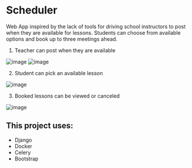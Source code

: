 # Scheduler
Web App inspired by the lack of tools for driving school instructors to post when they are available for lessons. Students can choose from available options and book up to three meetings ahead.

1. Teacher can post when they are available
   
![image](https://github.com/KubaBir/Scheduler/assets/84937972/67ee282e-1748-46f9-86a9-20589925b3b2)
![image](https://github.com/KubaBir/Scheduler/assets/84937972/988752f5-6b77-4b8b-9687-5f39f87f5370)

2. Student can pick an available lesson

![image](https://github.com/KubaBir/Scheduler/assets/84937972/e7684ef2-99ef-4173-9505-2a89f752dde0)

3. Booked lessons can be viewed or canceled

![image](https://github.com/KubaBir/Scheduler/assets/84937972/6a36cc53-3ce4-40fe-b231-ea8583a75aee)


## This project uses:
- Django
- Docker
- Celery
- Bootstrap

